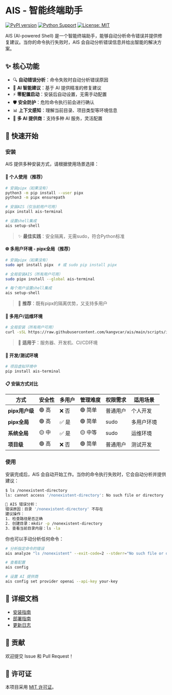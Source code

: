 # AIS - 智能终端助手

[![PyPI version](https://badge.fury.io/py/ais-terminal.svg)](https://badge.fury.io/py/ais-terminal)
[![Python Support](https://img.shields.io/pypi/pyversions/ais-terminal.svg)](https://pypi.org/project/ais-terminal/)
[![License: MIT](https://img.shields.io/badge/License-MIT-yellow.svg)](https://opensource.org/licenses/MIT)

AIS (AI-powered Shell) 是一个智能终端助手，能够自动分析命令错误并提供修复建议。当你的命令执行失败时，AIS 会自动分析错误信息并给出智能的解决方案。

## ✨ 核心功能

- 🔍 **自动错误分析**：命令失败时自动分析错误原因
- 🤖 **AI 智能建议**：基于 AI 提供精准的修复建议
- ⚡ **零配置启动**：安装后自动设置，无需手动配置
- 🛡️ **安全防护**：危险命令执行前会进行确认
- 📊 **上下文感知**：理解当前目录、项目类型等环境信息
- 🔧 **多 AI 提供商**：支持多种 AI 服务，灵活配置

## 🚀 快速开始

### 安装

AIS 提供多种安装方式，请根据使用场景选择：

#### 🎯 个人使用（推荐）
```bash
# 安装pipx（如果没有）
python3 -m pip install --user pipx
python3 -m pipx ensurepath

# 安装AIS（仅当前用户可用）
pipx install ais-terminal

# 设置shell集成
ais setup-shell
```
> ✨ **最佳实践**：安全隔离，无需sudo，符合Python标准

#### 🌐 多用户环境 - pipx全局（推荐）
```bash
# 安装pipx（如果没有）
sudo apt install pipx  # 或 sudo pip install pipx

# 全局安装AIS（所有用户可用）
sudo pipx install --global ais-terminal

# 每个用户设置shell集成
ais setup-shell
```
> 🎯 **推荐**：既有pipx的隔离优势，又支持多用户

#### 🏢 多用户/运维环境
```bash
# 全局安装（所有用户可用）
curl -sSL https://raw.githubusercontent.com/kangvcar/ais/main/scripts/install.sh | bash
```
> 🔧 **适用于**：服务器、开发机、CI/CD环境

#### 🧪 开发/测试环境
```bash
# 项目虚拟环境中
pip install ais-terminal
```

#### 📋 安装方式对比

| 方式 | 安全性 | 多用户 | 管理难度 | 权限需求 | 适用场景 |
|------|--------|--------|----------|----------|----------|
| **pipx用户级** | 🟢 高 | ❌ 否 | 🟢 简单 | 普通用户 | 个人开发 |
| **pipx全局** | 🟢 高 | ✅ 是 | 🟢 简单 | sudo | 多用户环境 |
| **系统全局** | 🟡 中 | ✅ 是 | 🟡 中等 | sudo | 运维环境 |
| **项目级** | 🟢 高 | ❌ 否 | 🟢 简单 | 普通用户 | 测试开发 |

### 使用

安装完成后，AIS 会自动开始工作。当你的命令执行失败时，它会自动分析并提供建议：

```bash
$ ls /nonexistent-directory
ls: cannot access '/nonexistent-directory': No such file or directory

🤖 AIS 错误分析：
错误原因：目录 '/nonexistent-directory' 不存在
建议操作：
1. 检查路径是否正确
2. 创建目录：mkdir -p /nonexistent-directory
3. 查看当前目录内容：ls -la
```

你也可以手动分析任何命令：

```bash
# 分析指定命令的错误
ais analyze "ls /nonexistent" --exit-code=2 --stderr="No such file or directory"

# 查看配置
ais config

# 设置 AI 提供商
ais config set provider openai --api-key your-key
```

## 📖 详细文档

- [安装指南](INSTALLATION.md)
- [部署指南](DEPLOYMENT_GUIDE.md)
- [更新日志](CHANGELOG.md)

## 🤝 贡献

欢迎提交 Issue 和 Pull Request！

## 📄 许可证

本项目采用 [MIT 许可证](../LICENSE)。